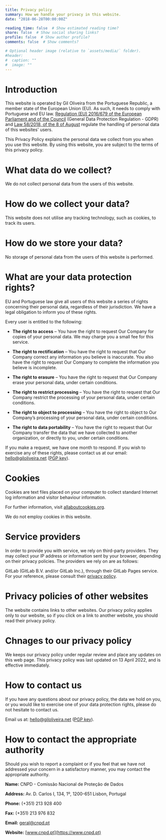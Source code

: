 ```yaml
---
title: Privacy policy
summary: How we handle your privacy in this website.
date: "2018-06-28T00:00:00Z"

reading_time: false  # Show estimated reading time?
share: false  # Show social sharing links?
profile: false  # Show author profile?
comments: false  # Show comments?

# Optional header image (relative to `assets/media/` folder).
#header:
#  caption: ""
#  image: ""
---
```


# Introduction
This website is operated by Gil Oliveira from the Portuguese Republic, a member state of the European Union (EU). As such, it needs to comply with Portuguese and EU law. [Regulation (EU) 2016/679 of the European Parliament and of the Council](https://eur-lex.europa.eu/eli/reg/2016/679/oj) (General Data Protection Regulation - GDPR) and [Law 58/2018, of the 8 of August](https://dre.pt/dre/detalhe/lei/58-2019-123815982) regulate the handling of personal data of this websites' users.

This Privacy Policy explains the personal data we collect from you when you use this website. By using this website, you are subject to the terms of this privacy policy.

# What data do we collect?

We do not collect personal data from the users of this website.

# How do we collect your data?

This website does not utilise any tracking technology, such as cookies, to track its users.

# How do we store your data?

No storage of personal data from the users of this website is performed.

# What are your data protection rights?

EU and Portuguese law give all users of this website a series of rights concerning their personal data, regardless of their jurisdiction. We have a legal obligation to inform you of these rights.

Every user is entitled to the following:

- **The right to access** – You have the right to request Our Company for copies of your personal data. We may charge you a small fee for this service.

- **The right to rectification** – You have the right to request that Our Company correct any information you believe is inaccurate. You also have the right to request Our Company to complete the information you believe is incomplete.

- **The right to erasure** – You have the right to request that Our Company erase your personal data, under certain conditions.

- **The right to restrict processing** – You have the right to request that Our Company restrict the processing of your personal data, under certain conditions.

- **The right to object to processing** – You have the right to object to Our Company’s processing of your personal data, under certain conditions.

- **The right to data portability** – You have the right to request that Our Company transfer the data that we have collected to another organization, or directly to you, under certain conditions.

If you make a request, we have one month to respond. If you wish to exercise any of these rights, please contact us at our email: [hello@giloliveira.net](mailto:hello@giloliveira.net) ([PGP key](https://keybase.io/giloliveira/pgp_keys.asc)).

# Cookies

Cookies are text files placed on your computer to collect standard Internet log information and visitor behaviour information.

For further information, visit [allaboutcookies.org](https://allaboutcookies.org).


We do not employ cookies in this website.

# Service providers

In order to provide you with service, we rely on third-party providers. They may collect your IP address or information sent by your browser, depending on their privacy policies. The providers we rely on are as follows:

GitLab (GitLab B.V. and/or GitLab Inc.), through their GitLab Pages service. For your reference, please consult their [privacy policy](https://about.gitlab.com/privacy/).

# Privacy policies of other websites

The website contains links to other websites. Our privacy policy applies only to our website, so if you click on a link to another website, you should read their privacy policy.

# Chnages to our privacy policy

We keeps our privacy policy under regular review and place any updates on this web page. This privacy policy was last updated on 13 April 2022, and is effective immediately.

# How to contact us

If you have any questions about our privacy policy, the data we hold on you, or you would like to exercise one of your data protection rights, please do not hesitate to contact us.

Email us at: [hello@giloliveira.net](mailto:hello@giloliveira.net) ([PGP key](https://keybase.io/giloliveira/pgp_keys.asc)).

# How to contact the appropriate authority

Should you wish to report a complaint or if you feel that we have not addressed your concern in a satisfactory manner, you may contact the appropriate authority.

**Name:** CNPD - Comissão Nacional de Proteção de Dados

**Address:** Av. D. Carlos I, 134, 1º, 1200-651 Lisbon, Portugal

**Phone:** (+351) 213 928 400

**Fax:** (+351) 213 976 832

**Email:** [geral@cnpd.pt](mailto:geral@cnpd.pt)

**Website:** [www.cnpd.pt](https://www.cnpd.pt)
